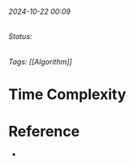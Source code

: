 
###### 2024-10-22 00:09
###### Status:
###### Tags: [[Algorithm]]

# Time Complexity


# Reference
- 